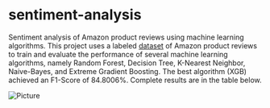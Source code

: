 # sentiment-analysis
Sentiment analysis of Amazon product reviews using machine learning algorithms. This project uses a labeled [dataset](https://www.kaggle.com/datasets/yacharki/amazon-reviews-for-sa-binary-negative-positive-csv) of Amazon product reviews to train and evaluate the performance of several machine learning algorithms, namely Random Forest, Decision Tree, K-Nearest Neighbor, Naive-Bayes, and Extreme Gradient Boosting. The best algorithm (XGB) achieved an F1-Score of 84.8006%. Complete results are in the table below.

![Picture](https://user-images.githubusercontent.com/74271517/227998516-b3089674-3174-45a2-a480-095dd4f2c770.png)
